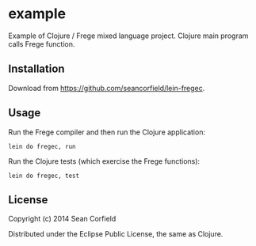 # example

Example of Clojure / Frege mixed language project. Clojure main program calls Frege function.

## Installation

Download from https://github.com/seancorfield/lein-fregec.

## Usage

Run the Frege compiler and then run the Clojure application:

    lein do fregec, run

Run the Clojure tests (which exercise the Frege functions):

    lein do fregec, test

## License

Copyright (c) 2014 Sean Corfield

Distributed under the Eclipse Public License, the same as Clojure.

